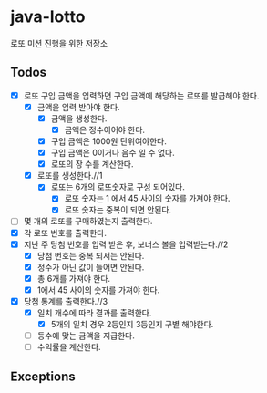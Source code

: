 # java-lotto
로또 미션 진행을 위한 저장소

## Todos

- [x] 로또 구입 금액을 입력하면 구입 금액에 해당하는 로또를 발급해야 한다.
  - [x] 금액을 입력 받아야 한다.
    - [x] 금액을 생성한다.
        - [x] 금액은 정수이어야 한다.
    - [x] 구입 금액은 1000원 단위여야한다.
    - [x] 구입 금액은 0이거나 음수 일 수 없다.
    - [x] 로또의 장 수를 계산한다. 
  - [x] 로또를 생성한다.//1
    - [x] 로또는 6개의 로또숫자로 구성 되어있다.
      - [x] 로또 숫자는 1 에서 45 사이의 숫자를 가져야 한다.
      - [x] 로또 숫자는 중복이 되면 안된다.
- [ ] 몇 개의 로또를 구매하였는지 출력한다.
- [x] 각 로또 번호를 출력한다.
- [x] 지난 주 당첨 번호를 입력 받은 후, 보너스 볼을 입력받는다.//2
  - [x] 당첨 번호는 중복 되서는 안된다.
  - [x] 정수가 아닌 값이 들어면 안된다.
  - [x] 총 6개를 가져야 한다.
  - [x] 1에서 45 사이의 숫자를 가져야 한다.
- [x] 당첨 통계를 출력한다.//3
  - [x] 일치 개수에 따라 결과를 출력한다.
    - [x] 5개의 일치 경우 2등인지 3등인지 구별 해야한다.
  - [ ] 등수에 맞는 금액을 지급한다.
  - [ ] 수익률을 계산한다.

## Exceptions